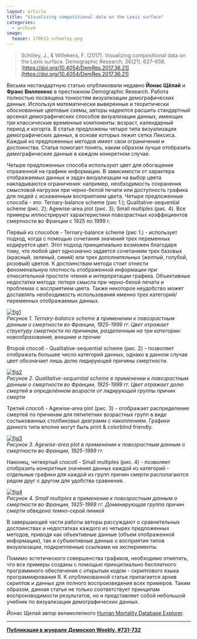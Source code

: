 ```yaml
---
layout: article
title: "Visualizing compositional data on the Lexis surface"
categories: 
  - archive
image:
  teaser: 170613-schoeley.png
---
```


> Schöley, J., & Willekens, F. (2017). Visualizing compositional data on the Lexis surface. Demographic Research, 36(21), 627–658. [https://doi.org/10.4054/DemRes.2017.36.21](https://doi.org/10.4054/DemRes.2017.36.21)

Весьма нестандартную статью опубликовали недавно **Йонас Щёлай** и **Франс Виллекенс** в престижном Demographic Research. Работа полностью посвящена тонкостям визуализации демографических данных. Используя математически выверенные и теоретически обоснованные цветовые схемы, авторы надеются расшить стандартный арсенал демографических способов визуализации данных, имеющих три классические временные компоненты: возраст, календарный период и когорта. В статье предложены четыре типа визуализации демографических данных, в основе которых лежит сетка Лексиса. Каждый из предложенных методов имеет свои ограничения и достоинства. Статья помогает понять, каким образом лучше отобразить демографические данные в каждом конкретном случае.

Четыре предложенных способа используют цвет для обогащения отраженной на графике информации. В зависимости от характера отображаемых данных и задач визуализации на выбор цвета накладываются ограничения: например, необходимость сохранения смысловой нагрузки при черно-белой печати или доступность графика для людей с искаженным восприятием цвета. Четыре предложенные способа - это: Ternary-balance scheme (рис 1.); Qualitative-sequential scheme (рис. 2); Agewise-area plot (рис. 3); Small multiples (рис. 4). Все примеры иллюстрируют характеристики повозрастных коэффициентов смертности во Франции с 1925 по 1999 г.

Первый из способов - Ternary-balance scheme (рис 1.) - использует подход, когда с помощью сочетания значений трех переменных кодируется цвет. Этот подход принципиально возможен благодаря тому, что любой цвет однозначно задается сочетанием трех базовых (красный, зеленый, синий) или трех дополнительных (желтый, голубой, розовый) цветов. К достоинствам метода стоит отнести феноменальную плотность отображенной информации при относительной простоте чтения и интерпретации графика. Объективные недостатки метода: потеря смысла при черно-белой печати и проблемах с восприятием цвета. Также некоторое неудобство может доставлять необходимость использования именно трех категорий/переменных отображаемых данных.

[![fig1][f1]][f1]  
*Рисунок 1. Ternary-balance scheme в применении к повозрастным данным о смертности во Франции, 1925-1999 гг. Цвет отражает структуру смертности по причинам, разделенным на три категории: новообразования, внешние и прочие*

Второй способ - Qualitative-sequential scheme (рис. 2) - позволяет отображать большее число категорий данных, однако в данном случае цвет обозначает лишь долю лидирующей причины смертности.

[![fig2][f2]][f2]  
*Рисунок 2. Qualitative-sequential scheme в применении к повозрастным данным о смертности во Франции, 1925-1999 гг. Цвет отражает долю смертей в определённом возрасте от лидирующей группы причин смерти*

Третий способ - Agewise-area plot (рис. 3) - отображает распределение смертей по причинам для пятилетних возрастных групп в виде состыкованных столбиковых диаграмм с накоплением. Графики данного типа вполне могут быть print & colorblind friendly.

[![fig3][f3]][f3]  
*Рисунок 3. Agewise-area plot в применении к повозрастным данным о смертности во Франции, 1925-1999 гг.*

Наконец, четвертый способ - Small multiples (рис. 4) - позволяет отобразить конкретные значения данных каждой из категорий - отдельные графики для каждой из групп причин смерти располагаются рядом друг с другом для удобства сравнения.

[![fig4][f4]][f4]  
*Рисунок 4. Small multiples в применении к повозрастным данным о смертности во Франции, 1925-1999 гг. Доминирующая группа причин смерти обведена темно-серой линией*

В завершающей части работы авторы рассуждают о сравнительных достоинствах и недостатках каждого из четырех предложенных методов, приводя как объективные данные (объем отображенной информации), так и субъективные данные о восприятии типов визуализации, подкрепленные ссылками на эксперименты.

Помимо эстетического совершенства графиков, необходимо отметить, что все примеры созданы с помощью принципиально бесплатного программного обеспечения с открытым кодом - скриптового языка программирования R. К опубликованной статье прилагается архив скриптов и данных для полного воспроизведения всех примеров. Таким образом, данная статья не только соответствует принципам воспроизводимости результатов, но и представляет собой небольшой учебник по визуализации демографических данных.

Йонас Щелай автор великолепного [Human Mortality Database Explorer][hmdexp].


[hmdexp]: https://jschoeley.shinyapps.io/hmdexp/

[f1]: /dem-digest/images/2017/731-fig-01.png
[f2]: /dem-digest/images/2017/731-fig-02.png
[f3]: /dem-digest/images/2017/731-fig-03.png
[f4]: /dem-digest/images/2017/731-fig-04.png


***
**[Публикация в жунрале Демоскоп Weekly, #731-732](http://demoscope.ru/weekly/2017/0731/digest01.php)**  
